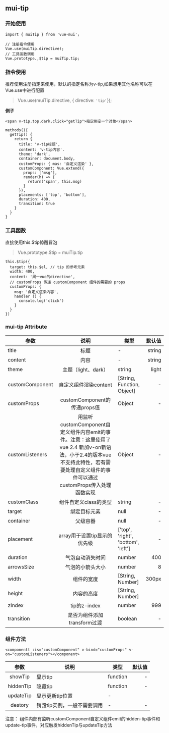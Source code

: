 ## mui-tip

### 开始使用
```
import { muiTip } from 'vue-mui';

// 注册指令使用
Vue.use(muiTip.directive);
// 工具函数调用
Vue.prototype.,$tip = muiTip.tip;
```

### 指令使用
推荐使用注册指定来使用，默认的指定名称为v-tip,如果想用其他名称可以在Vue.use中进行配置
> Vue.use(muiTip.directive, { directive: `'tip'`});

**例子**
```
<span v-tip.top.dark.click="getTip">指定绑定一个对象</span>

methods(){
  getTip() {
    return {
      title: 'v-tip标题',
      content: 'v-tip内容'.
      theme: 'dark',
      container: document.body,
      customProps: { mas: '自定义渲染' },
      customComponent: Vue.extend({
        props: ['msg'],
        render(h) => {
          return('span', this.msg)
        }
      }),
      placements: ['top', 'bottom'],
      duration: 400,
      transition: true
    }
  }
}
```

### 工具函数
直接使用this.$tip惊醒冒泡
> Vue.prototype.$tip = muiTip.tip

```
this.$tip({
  target: this.$el, // tip 的参考元素
  width: 400,
  content: '周一vue的directive',
  // customProps 传递 customComponent 组件的需要的 props
  customProps: {
    msg: '自定义渲染内容',
    handler () {
      console.log('click')
    }
  }
})
```
### mui-tip Attribute
| 参数 | 说明 | 类型 | 默认值 |
| - | :-: | - | -:
| title | 标题 | - | string |
| content | 内容 | - | string |
| theme | 主题（light、dark） | string | light |
| customComponent | 自定义组件渲染content | [String, Function, Object] | - |
| customProps | customComponent的传递props值 | Object | - |
| customListeners | 用监听customComponent自定义组件内容emit的事件。注意：这里使用了vue 2.4 新加v-on新语法，小于2.4的版本vue不支持此特性，若有需要处理自定义组件的事件可以通过customProps传入处理函数实现 | Object | - |
| customClass | 组件自定义class的类型 | string | - |
| target | 绑定目标元素 | null | - |
| container | 父级容器 | null | - |
| placement | array用于设置tip显示的优先级 | ['top', 'right', 'bottom', 'left'] | - |
| duration | 气泡自动消失时间 | number | 400 |
| arrowsSize | 气泡的小箭头大小 | number | 8 |
| width | 组件的宽度 | [String, Number] | 300px |
| height | 内容的高度 | [String, Number] | | auto |
| zIndex | tip的z-index | number | 999 | 
| transition | 是否为组件添加transform过渡 | boolean | - |

### 组件方法
```
<componentt :is="customComponent" v-bind="customProps" v-on="customListeners"></component>
```
| 参数 | 说明 | 类型 | 默认值 | 
| :-: | - | - | -: |
| showTip | 显示tip | function | - |
| hiddenTip | 隐藏tip | function | - |
| updateTip | 显示更新tip位置 | - |
| destory | 销毁tip实例，一般不需要调用 | - | - |
注意： 组件内部有监听customComponent自定义组件emit的hidden-tip事件和update-tip事件，对应触发hiddenTip与updateTip方法